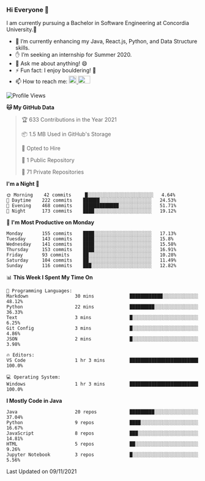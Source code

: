 ### Hi Everyone 👋
I am currently pursuing a Bachelor in Software Engineering at Concordia University.🏫

- 🌱 I’m currently enhancing my Java, React.js, Python, and Data Structure skills.
- ✋ I’m seeking an internship for Summer 2020.
- 💬 Ask me about anything! 😄
- ⚡ Fun fact: I enjoy bouldering! 🧗‍
- 📫 How to reach me: <a href="https://www.linkedin.com/in/siu-tong-ye/" target="_blank"> <img width="20px" width="32" src="https://cdn.jsdelivr.net/npm/simple-icons@v3/icons/linkedin.svg" /> </a> <a href="mailto:SiuTongYe@gmail.com" target="_blank"> <img height="20" width="32" src="https://cdn.jsdelivr.net/npm/simple-icons@v3/icons/gmail.svg" /> </a>

<!--START_SECTION:waka-->
![Profile Views](http://img.shields.io/badge/Profile%20Views-2-blue)

**🐱 My GitHub Data** 

> 🏆 633 Contributions in the Year 2021
 > 
> 📦 1.5 MB Used in GitHub's Storage 
 > 
> 💼 Opted to Hire
 > 
> 📜 1 Public Repository 
 > 
> 🔑 71 Private Repositories  
 > 
**I'm a Night 🦉** 

```text
🌞 Morning    42 commits     █░░░░░░░░░░░░░░░░░░░░░░░░   4.64% 
🌆 Daytime    222 commits    ██████░░░░░░░░░░░░░░░░░░░   24.53% 
🌃 Evening    468 commits    █████████████░░░░░░░░░░░░   51.71% 
🌙 Night      173 commits    ████░░░░░░░░░░░░░░░░░░░░░   19.12%

```
📅 **I'm Most Productive on Monday** 

```text
Monday       155 commits    ████░░░░░░░░░░░░░░░░░░░░░   17.13% 
Tuesday      143 commits    ████░░░░░░░░░░░░░░░░░░░░░   15.8% 
Wednesday    141 commits    ████░░░░░░░░░░░░░░░░░░░░░   15.58% 
Thursday     153 commits    ████░░░░░░░░░░░░░░░░░░░░░   16.91% 
Friday       93 commits     ██░░░░░░░░░░░░░░░░░░░░░░░   10.28% 
Saturday     104 commits    ██░░░░░░░░░░░░░░░░░░░░░░░   11.49% 
Sunday       116 commits    ███░░░░░░░░░░░░░░░░░░░░░░   12.82%

```


📊 **This Week I Spent My Time On** 

```text
💬 Programming Languages: 
Markdown                 30 mins             ████████████░░░░░░░░░░░░░   48.12% 
Python                   22 mins             █████████░░░░░░░░░░░░░░░░   36.33% 
Text                     3 mins              █░░░░░░░░░░░░░░░░░░░░░░░░   6.25% 
Git Config               3 mins              █░░░░░░░░░░░░░░░░░░░░░░░░   4.86% 
JSON                     2 mins              █░░░░░░░░░░░░░░░░░░░░░░░░   3.98%

🔥 Editors: 
VS Code                  1 hr 3 mins         █████████████████████████   100.0%

💻 Operating System: 
Windows                  1 hr 3 mins         █████████████████████████   100.0%

```

**I Mostly Code in Java** 

```text
Java                     20 repos            █████████░░░░░░░░░░░░░░░░   37.04% 
Python                   9 repos             ████░░░░░░░░░░░░░░░░░░░░░   16.67% 
JavaScript               8 repos             ███░░░░░░░░░░░░░░░░░░░░░░   14.81% 
HTML                     5 repos             ██░░░░░░░░░░░░░░░░░░░░░░░   9.26% 
Jupyter Notebook         3 repos             █░░░░░░░░░░░░░░░░░░░░░░░░   5.56%

```



 Last Updated on 09/11/2021
<!--END_SECTION:waka-->
